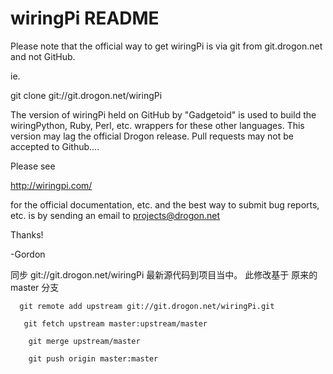 wiringPi README
===============

Please note that the official way to get wiringPi is via git from
git.drogon.net and not GitHub.

ie.

  git clone git://git.drogon.net/wiringPi

   

The version of wiringPi held on GitHub by "Gadgetoid" is used to build the
wiringPython, Ruby, Perl, etc. wrappers for these other languages. This
version may lag the official Drogon release.  Pull requests may not be
accepted to Github....

Please see

  http://wiringpi.com/

for the official documentation, etc. and the best way to submit bug reports, etc.
is by sending an email to projects@drogon.net

Thanks!

  -Gordon


   同步  git://git.drogon.net/wiringPi 最新源代码到项目当中。
     此修改基于 原来的master 分支  

   `   git remote add upstream git://git.drogon.net/wiringPi.git  `

   `    git fetch upstream master:upstream/master  `

   `     git merge upstream/master     `

   `     git push origin master:master  `